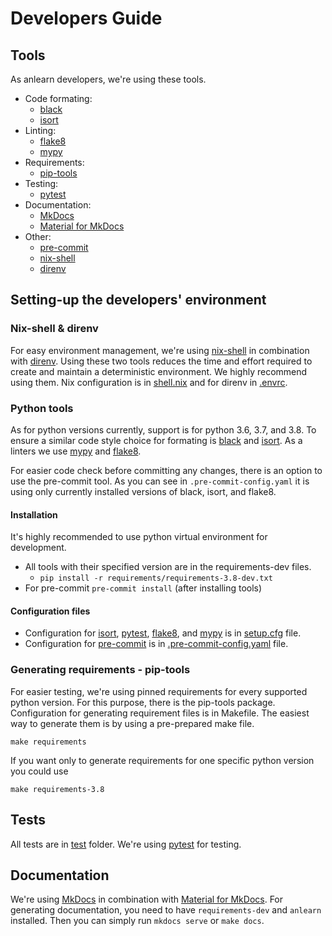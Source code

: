 # Developers Guide

## Tools

As anlearn developers, we're using these tools.

- Code formating:
  - [black]
  - [isort]
- Linting:
  - [flake8]
  - [mypy]
- Requirements:
  - [pip-tools]
- Testing:
  - [pytest]
- Documentation:
  - [MkDocs]
  - [Material for MkDocs]
- Other:
  - [pre-commit]
  - [nix-shell]
  - [direnv]

## Setting-up the developers' environment

### Nix-shell & direnv

For easy environment management, we're using [nix-shell] in combination with [direnv].
Using these two tools reduces the time and effort required to create and maintain a deterministic environment.
We highly recommend using them. Nix configuration is in [shell.nix](../shell.nix) and for direnv in [.envrc](../.envrc).

### Python tools

As for python versions currently, support is for python 3.6, 3.7, and 3.8.
To ensure a similar code style choice for formating is [black] and [isort]. As a linters we use [mypy] and [flake8].

For easier code check before committing any changes, there is an option to use the pre-commit tool.
As you can see in `.pre-commit-config.yaml` it is using only currently installed versions of black, isort, and flake8.

#### Installation

It's highly recommended to use python virtual environment for development.

- All tools with their specified version are in the requirements-dev files.
  - `pip install -r requirements/requirements-3.8-dev.txt`
- For pre-commit `pre-commit install` (after installing tools)

#### Configuration files

- Configuration for [isort], [pytest], [flake8], and [mypy] is in [setup.cfg](../setup.cfg) file.
- Configuration for [pre-commit] is in [.pre-commit-config.yaml](../.pre-commit-config.yaml) file.

### Generating requirements - pip-tools

For easier testing, we're using pinned requirements for every supported python version. For this purpose, there is the pip-tools package.
Configuration for generating requirement files is in Makefile.
The easiest way to generate them is by using a pre-prepared make file.

```
make requirements
```

If you want only to generate requirements for one specific python version you could use

```
make requirements-3.8
```

## Tests

All tests are in [test](../test) folder. We're using [pytest] for testing.

## Documentation

We're using [MkDocs] in combination with [Material for MkDocs].
For generating documentation, you need to have `requirements-dev` and `anlearn` installed.
Then you can simply run `mkdocs serve` or `make docs`.

[black]: https://github.com/psf/black
[isort]: https://github.com/timothycrosley/isort
[flake8]: https://github.com/PyCQA/flake8
[mypy]: https://github.com/python/mypy
[pip-tools]: https://github.com/jazzband/pip-tools
[pytest]: https://github.com/pytest-dev/pytest
[mkdocs]: https://github.com/mkdocs/mkdocs/
[material for mkdocs]: https://github.com/squidfunk/mkdocs-material
[pre-commit]: https://github.com/pre-commit/pre-commit
[nix-shell]: https://nixos.org/
[direnv]: https://direnv.net/
